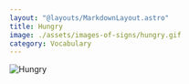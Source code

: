 ```yaml
---
layout: "@layouts/MarkdownLayout.astro"
title: Hungry
image: ./assets/images-of-signs/hungry.gif
category: Vocabulary
---
```


![Hungry](@signs/hungry.gif)
